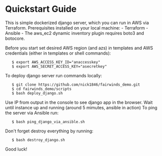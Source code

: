#  Quickstart Guide 

  This is simple dockerized django server, which you can run in AWS via Terraform.
  Prerequisites installed on your local machine:
    - Terraform
    - Ansible
    - The aws_ec2 dynamic inventory plugin requires boto3 and botocore.

  Before you start set desired AWS region (and azs) in templates and AWS credentials (either in templates or shell commands):
  
       $ export AWS_ACCESS_KEY_ID="anaccesskey"
       $ export AWS_SECRET_ACCESS_KEY="asecretkey"

  To deploy django server run commands locally:
  
       $ git clone https://github.com/nick1846/fairwinds_demo.git
       $ cd fairwinds_demo/scripts
       $ bash deploy_django.sh
 
  Use IP from output in the console to see django app in the browser. Wait until instance up and running (around 5 mimutes, ansible in action)
  To ping the server via Ansible run: 
  
       $ bash ping_django_via_ansible.sh
     
  Don't forget destroy everything by running:
  
       $ bash destroy_django.sh
     
  Good luck!

